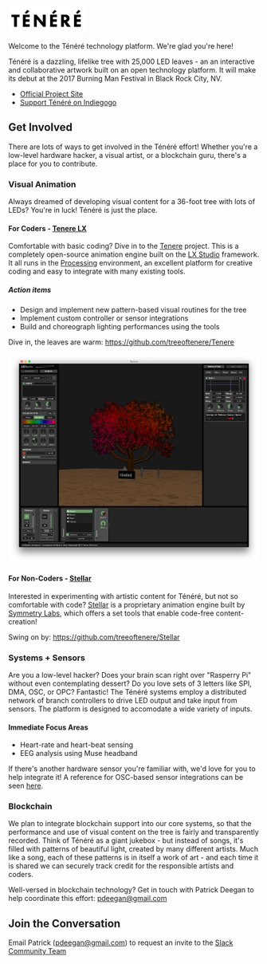 ![Ténéré](tenere.png)

Welcome to the Ténéré technology platform. We're glad you're here!

Ténéré is a dazzling, lifelike tree with 25,000 LED leaves - an an interactive and collaborative artwork built on an open technology platform. It will make its debut at the 2017 Burning Man Festival in Black Rock City, NV.

* [Official Project Site](https://www.treeoftenere.com/)
* [Support Ténéré on Indiegogo](https://www.indiegogo.com/projects/tree-of-tenere-debuting-at-burning-man-2017-art#/)

## Get Involved

There are lots of ways to get involved in the Ténéré effort! Whether you're a low-level hardware hacker, a visual artist,  or a blockchain guru, there's a place for you to contribute.

### Visual Animation

Always dreamed of developing visual content for a 36-foot tree with lots of LEDs? You're in luck! Ténéré is just the place.

#### For Coders - [Tenere LX](https://github.com/treeoftenere/Tenere)

Comfortable with basic coding? Dive in to the [Tenere](https://github.com/treeoftenere/Tenere) project. This is a completely open-source animation engine built on the [LX Studio](https://github.com/heronarts/P3LX) framework. It all runs in the [Processing](https://processing.org/) environment, an excellent platform for creative coding and easy to integrate with many existing tools.

##### Action items
* Design and implement new pattern-based visual routines for the tree
* Implement custom controller or sensor integrations
* Build and choreograph lighting performances using the tools

Dive in, the leaves are warm: <https://github.com/treeoftenere/Tenere>

[![Tenere LX](tenere-lx.jpg)](https://github.com/treeoftenere/Tenere)

#### For Non-Coders - [Stellar](https://github.com/treeoftenere/Stellar)

Interested in experimenting with artistic content for Ténéré, but not so comfortable with code? [Stellar](https://github.com/treeoftenere/Stellar) is a proprietary animation engine built by [Symmetry Labs](http://symmetrylabs.com/), which offers a set tools that enable code-free content-creation!

Swing on by: <https://github.com/treeoftenere/Stellar>

### Systems + Sensors

Are you a low-level hacker? Does your brain scan right over "Rasperry Pi" without even contemplating dessert? Do you love sets of 3 letters like SPI, DMA, OSC, or OPC? Fantastic! The Ténéré systems employ a distributed network of branch controllers to drive LED output and take input from sensors. The platform is designed to accomodate a wide variety of inputs.

#### Immediate Focus Areas
* Heart-rate and heart-beat sensing
* EEG analysis using Muse headband

If there's another hardware sensor you're familiar with, we'd love for you to help integrate it! A reference for OSC-based sensor integrations can be seen [here](https://github.com/treeoftenere/Tenere/blob/master/Tenere/Sensors.pde).

### Blockchain

We plan to integrate blockchain support into our core systems, so that the performance and use of visual content on the tree is fairly and transparently recorded. Think of Ténéré as a giant jukebox - but instead of songs, it's filled with patterns of beautiful light, created by many different artists. Much like a song, each of these patterns is in itself a work of art - and each time it is shared we can securely track credit for the responsible artists and coders.

Well-versed in blockchain technology? Get in touch with Patrick Deegan to help coordinate this effort: pdeegan@gmail.com

## Join the Conversation

Email Patrick (pdeegan@gmail.com) to request an invite to the [Slack Community Team](https://tenere-community.slack.com/)
